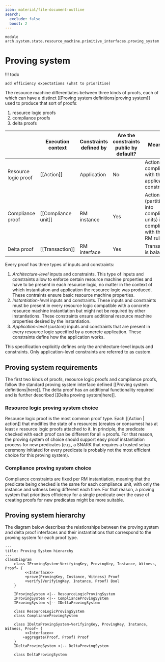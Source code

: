 ```yaml
---
icon: material/file-document-outline
search:
  exclude: false
  boost: 2
---
```


```juvix
module arch.system.state.resource_machine.primitive_interfaces.proving_system.proving_system;
```

# Proving system

!!! todo

    add efficiency expectations (what to prioritise)

The resource machine differentiates between three kinds of proofs, each of which can have a distinct [[Proving system definitions|proving system]] used to produce that sort of proofs:

1. resource logic proofs
2. compliance proofs
3. delta proofs

||Execution context|Constraints defined by|Are the constraints public by default?|Meaning
|-|-|-|-|-|
|Resource logic proof|[[Action]]|Application|No|Action is compliant with the application constraints|
|Compliance proof|[[Compliance unit]]|RM instance|Yes|Action (partitioned into compliance units) is compliant with the RM rules|
|Delta proof|[[Transaction]]|RM interface|Yes|Transaction is balanced|

Every proof has three types of inputs and constraints:

1. *Architecture-level* inputs and constraints. This type of inputs and constraints allow to enforce certain resource machine properties and have to be present in each resource logic, no matter in the context of which instantiation and application the resource logic was produced. These contraints ensure basic resource machine properties.
2. *Instantiation-level* inputs and constraints. These inputs and constraints must be present in every resource logic compatible with a concrete resource machine instantiation but might not be required by other instantiations. These constraints ensure additional resource machine properties desired by the instantiation.
3. *Application-level* (custom) inputs and constraints that are present in every resource logic specified by a concrete application. These constraints define how the application works.

This specification explicitly defines only the architecture-level inputs and constraints. Only application-level constraints are referred to as custom.

## Proving system requirements

The first two kinds of proofs, resource logic proofs and compliance proofs,
follow the standard proving system interface defined [[Proving system definitions|here]]. The delta
proof has an additional functionality required and is further described
[[Delta proving system|here]].

### Resource logic proving system choice

Resource logic proof is the most common proof type. Each [[Action | action]] that modifies the state of `n` resources (creates or consumes) has at least `n` resource logic proofs attached to it. In principle, the predicate checked with each proof can be different for all `n` proofs. For that reason, the proving system of choice should support easy proof instantiation process for new predicates (e.g., a SNARK that requires a trusted setup ceremony initiated for every predicate is probably not the most efficient choice for this proving system).

### Compliance proving system choice

Compliance constraints are fixed per RM instantiation, meaning that the predicate being checked is the same for each compliance unit, with only the instance and witness being different each time. For that reason, a proving system that prioritises efficiency for a single predicate over the ease of creating proofs for new predicates might be more suitable.

## Proving system hierarchy

The diagram below describes the relationships between the proving system and delta proof interfaces and their instantiations that correspond to the proving system for each proof type.

```mermaid
---
title: Proving System hierarchy
---
classDiagram
    class IProvingSystem~VerifyingKey, ProvingKey, Instance, Witness, Proof~ {
         <<Interface>>
         +prove(ProvingKey, Instance, Witness) Proof
         +verify(VerifyingKey, Instance, Proof) Bool
    }

    IProvingSystem <|-- ResourceLogicProvingSystem
    IProvingSystem <|-- ComplianceProvingSystem
    IProvingSystem <|-- IDeltaProvingSystem

    class ResourceLogicProvingSystem
    class ComplianceProvingSystem

    class IDeltaProvingSystem~VerifyingKey, ProvingKey, Instance, Witness, Proof~ {
         <<Interface>>
        +aggregate(Proof, Proof) Proof
    }
    IDeltaProvingSystem <|-- DeltaProvingSystem

    class DeltaProvingSystem

```
